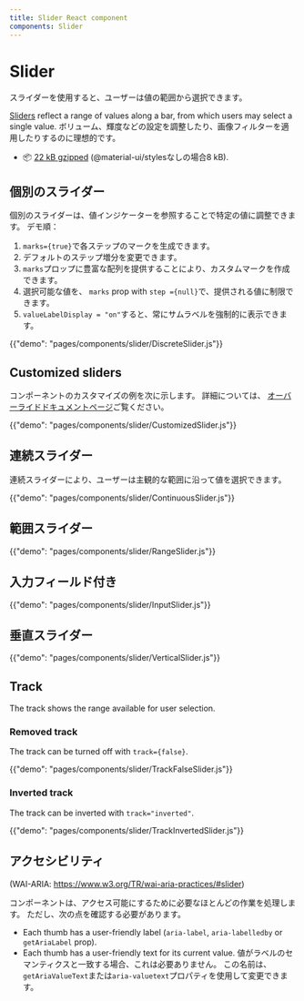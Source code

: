 ```yaml
---
title: Slider React component
components: Slider
---
```


# Slider

<p class="description">スライダーを使用すると、ユーザーは値の範囲から選択できます。</p>

[Sliders](https://material.io/design/components/sliders.html) reflect a range of values along a bar, from which users may select a single value. ボリューム、輝度などの設定を調整したり、画像フィルターを適用したりするのに理想的です。

- 📦 [22 kB gzipped](/size-snapshot) (@material-ui/stylesなしの場合8 kB).

## 個別のスライダー

個別のスライダーは、値インジケーターを参照することで特定の値に調整できます。 デモ順：

1. `marks={true}`で各ステップのマークを生成できます。
2. デフォルトのステップ増分を変更できます。
3. `marks`プロップに豊富な配列を提供することにより、カスタムマークを作成できます。
4. 選択可能な値を、 `marks` prop with `step ={null}`で、提供される値に制限できます。
5. `valueLabelDisplay = "on"`すると、常にサムラベルを強制的に表示できます。

{{"demo": "pages/components/slider/DiscreteSlider.js"}}

## Customized sliders

コンポーネントのカスタマイズの例を次に示します。 詳細については、 [オーバーライドドキュメントページ](/customization/components/)ご覧ください。

{{"demo": "pages/components/slider/CustomizedSlider.js"}}

## 連続スライダー

連続スライダーにより、ユーザーは主観的な範囲に沿って値を選択できます。

{{"demo": "pages/components/slider/ContinuousSlider.js"}}

## 範囲スライダー

{{"demo": "pages/components/slider/RangeSlider.js"}}

## 入力フィールド付き

{{"demo": "pages/components/slider/InputSlider.js"}}

## 垂直スライダー

{{"demo": "pages/components/slider/VerticalSlider.js"}}

## Track

The track shows the range available for user selection.

### Removed track

The track can be turned off with `track={false}`.

{{"demo": "pages/components/slider/TrackFalseSlider.js"}}

### Inverted track

The track can be inverted with `track="inverted"`.

{{"demo": "pages/components/slider/TrackInvertedSlider.js"}}

## アクセシビリティ

(WAI-ARIA: https://www.w3.org/TR/wai-aria-practices/#slider)

コンポーネントは、アクセス可能にするために必要なほとんどの作業を処理します。 ただし、次の点を確認する必要があります。

- Each thumb has a user-friendly label (`aria-label`, `aria-labelledby` or `getAriaLabel` prop).
- Each thumb has a user-friendly text for its current value. 値がラベルのセマンティクスと一致する場合、これは必要ありません。 この名前は、 `getAriaValueText`または`aria-valuetext`プロパティを使用して変更できます。